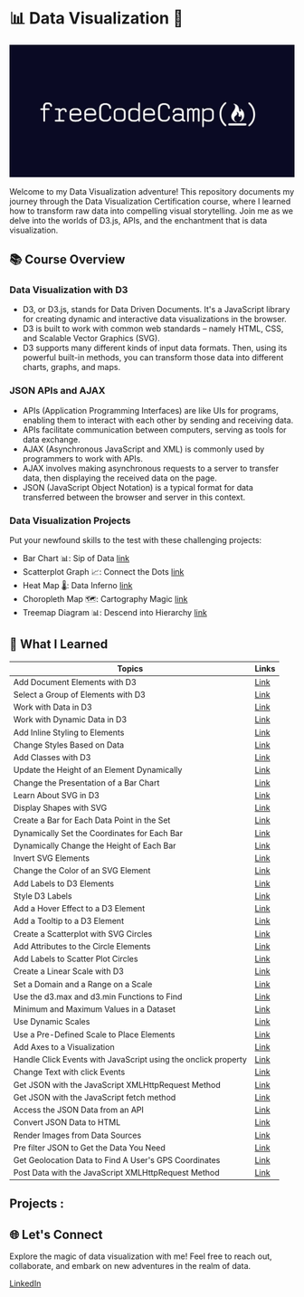 # 📊 Data Visualization 🚀

<p align="center">
<img src = "fcc.jpg" width="600" >
</p>

Welcome to my Data Visualization adventure! This repository documents my journey through the Data Visualization Certification course, where I learned how to transform raw data into compelling visual storytelling. Join me as we delve into the worlds of D3.js, APIs, and the enchantment that is data visualization.






## 📚 Course Overview

### Data Visualization with D3
+ D3, or D3.js, stands for Data Driven Documents. It's a JavaScript library for creating dynamic and interactive data visualizations in the browser.
+ D3 is built to work with common web standards – namely HTML, CSS, and Scalable Vector Graphics (SVG).
+ D3 supports many different kinds of input data formats. Then, using its powerful built-in methods, you can transform those data into different charts, graphs, and maps.
### JSON APIs and AJAX
+ APIs (Application Programming Interfaces) are like UIs for programs, enabling them to interact with each other by sending and receiving data.
+ APIs facilitate communication between computers, serving as tools for data exchange.
+ AJAX (Asynchronous JavaScript and XML) is commonly used by programmers to work with APIs.
+ AJAX involves making asynchronous requests to a server to transfer data, then displaying the received data on the page.
+ JSON (JavaScript Object Notation) is a typical format for data transferred between the browser and server in this context.

### Data Visualization Projects

Put your newfound skills to the test with these challenging projects:

- Bar Chart 📊: Sip of Data [link]()
- Scatterplot Graph 📈: Connect the Dots [link]()
- Heat Map 🌡️: Data Inferno [link]()
- Choropleth Map 🗺️: Cartography Magic [link]()
- Treemap Diagram 📊: Descend into Hierarchy [link]()
  
## 🌟 What I Learned


| Topics | Links |
|--|------|
| Add Document Elements with D3 |[Link](https://github.com/ozaharsh95/Freecodecamp_Data_Visualization/blob/main/Data%20Visualization%20with%20D3/script1_and_2.js)|
| Select a Group of Elements with D3 |[Link](https://github.com/ozaharsh95/Freecodecamp_Data_Visualization/blob/main/Data%20Visualization%20with%20D3/script1_and_2.js)|
| Work with Data in D3 |[Link](https://github.com/ozaharsh95/Freecodecamp_Data_Visualization/blob/main/Data%20Visualization%20with%20D3/script3.js)|
| Work with Dynamic Data in D3 |[Link]()|
| Add Inline Styling to Elements|[Link]()|
| Change Styles Based on Data|[Link]()|
| Add Classes with D3|[Link]()|
| Update the Height of an Element Dynamically |[Link]()|
| Change the Presentation of a Bar Chart|[Link]()|
| Learn About SVG in D3|[Link]()|
| Display Shapes with SVG |[Link]()|
| Create a Bar for Each Data Point in the Set |[Link]()|
| Dynamically Set the Coordinates for Each Bar |[Link]()|
| Dynamically Change the Height of Each Bar |[Link]()|
| Invert SVG Elements |[Link]()|
| Change the Color of an SVG Element |[Link]()|
| Add Labels to D3 Elements |[Link]()|
| Style D3 Labels |[Link]()|
| Add a Hover Effect to a D3 Element |[Link]()|
| Add a Tooltip to a D3 Element |[Link]()|
| Create a Scatterplot with SVG Circles |[Link]()|
| Add Attributes to the Circle Elements |[Link]()|
| Add Labels to Scatter Plot Circles |[Link]()|
| Create a Linear Scale with D3 |[Link]()|
| Set a Domain and a Range on a Scale |[Link]()|
| Use the d3.max and d3.min Functions to Find |[Link]()|
| Minimum and Maximum Values in a Dataset |[Link]()|
| Use Dynamic Scales |[Link]()|
| Use a Pre-Defined Scale to Place Elements |[Link]()|
| Add Axes to a Visualization |[Link]()|
|Handle Click Events with JavaScript using the onclick property |[Link]()|
|Change Text with click Events |[Link]()|
|Get JSON with the JavaScript XMLHttpRequest Method |[Link]()|
|Get JSON with the JavaScript fetch method |[Link]()|
|Access the JSON Data from an API |[Link]()|
|Convert JSON Data to HTML |[Link]()|
|Render Images from Data Sources |[Link]()|
|Pre filter JSON to Get the Data You Need  |[Link]()|
|Get Geolocation Data to Find A User's GPS Coordinates |[Link]()|
|Post Data with the JavaScript XMLHttpRequest Method |[Link]()|

## Projects :


## 🌐 Let's Connect

Explore the magic of data visualization with me! Feel free to reach out, collaborate, and embark on new adventures in the realm of data.

[LinkedIn](https://www.linkedin.com/in/ozaharsh955/)

